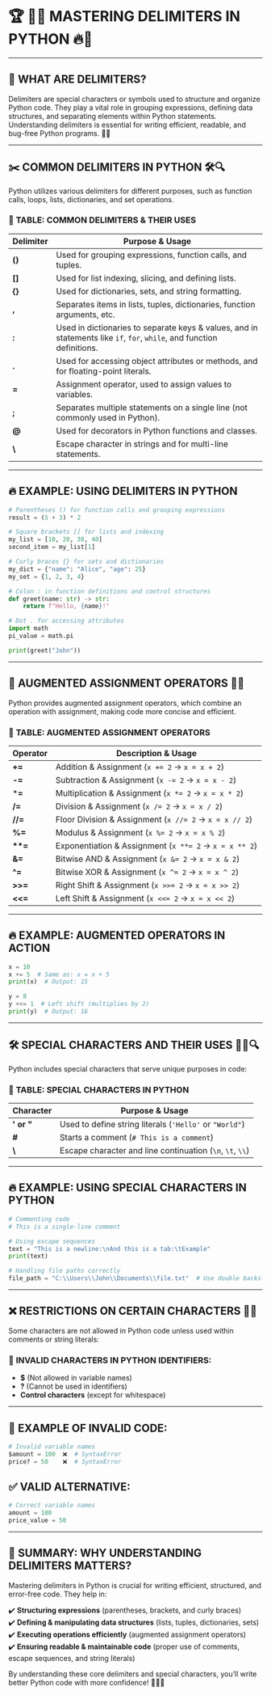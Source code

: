 # 🏆 🚀🔥 **MASTERING DELIMITERS IN PYTHON** 🔥🚀  
---
## 📌 **WHAT ARE DELIMITERS?**  
Delimiters are special characters or symbols used to structure and organize Python code. They play a vital role in grouping expressions, defining data structures, and separating elements within Python statements. Understanding delimiters is essential for writing efficient, readable, and bug-free Python programs. 🧠✨  

---

## ✂️ **COMMON DELIMITERS IN PYTHON** 🛠️🔍  
Python utilizes various delimiters for different purposes, such as function calls, loops, lists, dictionaries, and set operations.  

### 🔹 **TABLE: COMMON DELIMITERS & THEIR USES**  

| **Delimiter** | **Purpose & Usage** |
|--------------|---------------------|
| **()** | Used for grouping expressions, function calls, and tuples. |
| **[]** | Used for list indexing, slicing, and defining lists. |
| **{}** | Used for dictionaries, sets, and string formatting. |
| **,** | Separates items in lists, tuples, dictionaries, function arguments, etc. |
| **:** | Used in dictionaries to separate keys & values, and in statements like `if`, `for`, `while`, and function definitions. |
| **.** | Used for accessing object attributes or methods, and for floating-point literals. |
| **=** | Assignment operator, used to assign values to variables. |
| **;** | Separates multiple statements on a single line (not commonly used in Python). |
| **@** | Used for decorators in Python functions and classes. |
| **\\** | Escape character in strings and for multi-line statements. |

---

## 🔥 **EXAMPLE: USING DELIMITERS IN PYTHON**  
```python
# Parentheses () for function calls and grouping expressions
result = (5 + 3) * 2  

# Square brackets [] for lists and indexing
my_list = [10, 20, 30, 40]
second_item = my_list[1]  

# Curly braces {} for sets and dictionaries
my_dict = {"name": "Alice", "age": 25}  
my_set = {1, 2, 3, 4}  

# Colon : in function definitions and control structures
def greet(name: str) -> str:
    return f"Hello, {name}!"

# Dot . for accessing attributes
import math
pi_value = math.pi  

print(greet("John"))
```

---

## 🔄 **AUGMENTED ASSIGNMENT OPERATORS** 🚀🔢  
Python provides augmented assignment operators, which combine an operation with assignment, making code more concise and efficient.  

### 🔹 **TABLE: AUGMENTED ASSIGNMENT OPERATORS**  

| **Operator** | **Description & Usage** |
|-------------|-------------------------|
| **+=** | Addition & Assignment (`x += 2` → `x = x + 2`) |
| **-=** | Subtraction & Assignment (`x -= 2` → `x = x - 2`) |
| ***=** | Multiplication & Assignment (`x *= 2` → `x = x * 2`) |
| **/=** | Division & Assignment (`x /= 2` → `x = x / 2`) |
| **//=** | Floor Division & Assignment (`x //= 2` → `x = x // 2`) |
| **%=** | Modulus & Assignment (`x %= 2` → `x = x % 2`) |
| **\*\*=** | Exponentiation & Assignment (`x **= 2` → `x = x ** 2`) |
| **&=** | Bitwise AND & Assignment (`x &= 2` → `x = x & 2`) |
| **^=** | Bitwise XOR & Assignment (`x ^= 2` → `x = x ^ 2`) |
| **>>=** | Right Shift & Assignment (`x >>= 2` → `x = x >> 2`) |
| **<<=** | Left Shift & Assignment (`x <<= 2` → `x = x << 2`) |

---

## 🔥 **EXAMPLE: AUGMENTED OPERATORS IN ACTION**  
```python
x = 10
x += 5  # Same as: x = x + 5
print(x)  # Output: 15

y = 8
y <<= 1  # Left shift (multiplies by 2)
print(y)  # Output: 16
```

---

## 🛠 **SPECIAL CHARACTERS AND THEIR USES** 🧑‍💻🔍  
Python includes special characters that serve unique purposes in code:  

### 🔹 **TABLE: SPECIAL CHARACTERS IN PYTHON**  

| **Character** | **Purpose & Usage** |
|--------------|----------------------|
| **' or "** | Used to define string literals (`'Hello'` or `"World"`) |
| **#** | Starts a comment (`# This is a comment`) |
| **\\** | Escape character and line continuation (`\n`, `\t`, `\\`) |

---

## 🔥 **EXAMPLE: USING SPECIAL CHARACTERS IN PYTHON**  
```python
# Commenting code
# This is a single-line comment

# Using escape sequences
text = "This is a newline:\nAnd this is a tab:\tExample"
print(text)

# Handling file paths correctly
file_path = "C:\\Users\\John\\Documents\\file.txt"  # Use double backslashes
```

---

## ❌ **RESTRICTIONS ON CERTAIN CHARACTERS** 🚨🛑  
Some characters are not allowed in Python code unless used within comments or string literals:  

### 🔹 **INVALID CHARACTERS IN PYTHON IDENTIFIERS:**  
- **$** (Not allowed in variable names)  
- **?** (Cannot be used in identifiers)  
- **Control characters** (except for whitespace)  

---

## 🚫 **EXAMPLE OF INVALID CODE:**  
```python
# Invalid variable names
$amount = 100  ❌  # SyntaxError
price? = 50    ❌  # SyntaxError
```

## ✅ **VALID ALTERNATIVE:**  
```python
# Correct variable names
amount = 100  
price_value = 50  
```

---

## 🎯 **SUMMARY: WHY UNDERSTANDING DELIMITERS MATTERS?**  
Mastering delimiters in Python is crucial for writing efficient, structured, and error-free code. They help in:  

✔️ **Structuring expressions** (parentheses, brackets, and curly braces)  
✔️ **Defining & manipulating data structures** (lists, tuples, dictionaries, sets)  
✔️ **Executing operations efficiently** (augmented assignment operators)  
✔️ **Ensuring readable & maintainable code** (proper use of comments, escape sequences, and string literals)  

By understanding these core delimiters and special characters, you’ll write better Python code with more confidence! 🚀🐍💡
